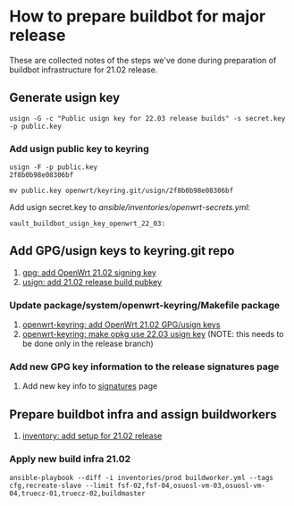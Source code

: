 # How to prepare buildbot for major release

These are collected notes of the steps we've done during preparation of buildbot infrastructure for 21.02 release.

## Generate usign key

```
usign -G -c "Public usign key for 22.03 release builds" -s secret.key -p public.key
```

### Add usign public key to keyring

```
usign -F -p public.key
2f8b0b98e08306bf
 
mv public.key openwrt/keyring.git/usign/2f8b0b98e08306bf
```

Add usign secret.key to *ansible/inventories/openwrt-secrets.yml*:

```
vault_buildbot_usign_key_openwrt_22_03:
```

## Add GPG/usign keys to keyring.git repo

1. [gpg: add OpenWrt 21.02 signing key](https://git.openwrt.org/?p=keyring.git%3Ba%3Dcommit%3Bh%3Dbc4d80f064f2af385a78705d5de0fc8e882c3991 "https://git.openwrt.org/?p=keyring.git;a=commit;h=bc4d80f064f2af385a78705d5de0fc8e882c3991")
2. [usign: add 21.02 release build pubkey](https://git.openwrt.org/?p=keyring.git%3Ba%3Dcommit%3Bh%3D49283916005d7868923d34ab34f14188cf74812d "https://git.openwrt.org/?p=keyring.git;a=commit;h=49283916005d7868923d34ab34f14188cf74812d")

### Update package/system/openwrt-keyring/Makefile package

1. [openwrt-keyring: add OpenWrt 21.02 GPG/usign keys](https://git.openwrt.org/?p=openwrt%2Fopenwrt.git%3Ba%3Dcommit%3Bh%3D1bf6d70e60fdb45d81a8f10b90904cef38c73f70 "https://git.openwrt.org/?p=openwrt/openwrt.git;a=commit;h=1bf6d70e60fdb45d81a8f10b90904cef38c73f70")
2. [openwrt-keyring: make opkg use 22.03 usign key](https://git.openwrt.org/2d03f27f0f0768e25f3b00fb5b4f2974144c66e3 "https://git.openwrt.org/2d03f27f0f0768e25f3b00fb5b4f2974144c66e3") (NOTE: this needs to be done only in the release branch)

### Add new GPG key information to the release signatures page

1. Add new key info to [signatures](/docs/guide-user/security/signatures "docs:guide-user:security:signatures") page

## Prepare buildbot infra and assign buildworkers

1. [inventory: add setup for 21.02 release](https://git.openwrt.org/?p=admin%2Fansible.git%3Ba%3Dcommit%3Bh%3Dec7b5803e269911aa45e86ad694f72eec57e68fd "https://git.openwrt.org/?p=admin/ansible.git;a=commit;h=ec7b5803e269911aa45e86ad694f72eec57e68fd")

### Apply new build infra 21.02

```
ansible-playbook --diff -i inventories/prod buildworker.yml --tags cfg,recreate-slave --limit fsf-02,fsf-04,osuosl-vm-03,osuosl-vm-04,truecz-01,truecz-02,buildmaster
```

